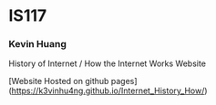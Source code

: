 # IS117
### Kevin Huang

History of Internet / How the Internet Works Website

[Website Hosted on github pages] (https://k3vinhu4ng.github.io/Internet_History_How/)
